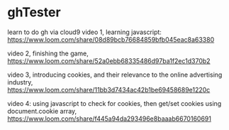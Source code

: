 # ghTester
learn to do gh via cloud9
video 1, learning javascript: https://www.loom.com/share/08d89bcb76684859bfb045eac8a63380

video 2, finishing the game, https://www.loom.com/share/52a0ebb68335486d97ba1f2ec1d370b2

video 3, introducing cookies, and their relevance to the online advertising industry, https://www.loom.com/share/11bb3d7434ac42b1be69458689e1220c

video 4: using javascript to check for cookies, then get/set cookies using document.cookie array, https://www.loom.com/share/f445a94da293496e8baaab6670160691
